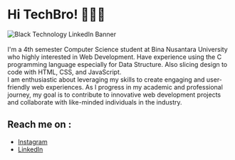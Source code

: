 # Hi TechBro! 👋🧑‍💻
![Black Technology LinkedIn Banner](https://github.com/rizasakhi/rizasakhi/assets/113325268/eb23f180-34ed-413d-b746-e785b36fd80b)\
<br>
I'm a 4th semester Computer Science student at Bina Nusantara University who highly interested in Web Development. Have experience using the C programming language especially for Data Structure. Also slicing design to code with HTML, CSS, and JavaScript.
<br>
I am enthusiastic about leveraging my skills to create engaging and user-friendly web experiences. As I progress in my academic and professional journey, my goal is to contribute to innovative web development projects and collaborate with like-minded individuals in the industry.
<br>
## Reach me on : 
- [Instagram](https://www.instagram.com/rizasakhi/)
- [LinkedIn](https://www.linkedin.com/in/rizasakhi/)
